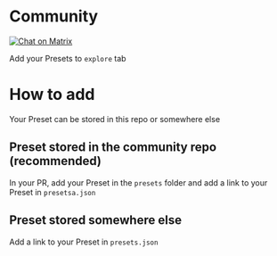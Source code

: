 # Community

[![Chat on Matrix](https://matrix.to/img/matrix-badge.svg)](https://matrix.to/#/#Gradience:matrix.org)

Add your Presets to `explore` tab

# How to add

Your Preset can be stored in this repo or somewhere else

## Preset stored in the community repo (recommended)

In your PR, add your Preset in the `presets` folder and add a link to your Preset in `presetsa.json`

## Preset stored somewhere else

Add a link to your Preset in `presets.json`
